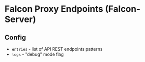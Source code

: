 # Falcon Proxy Endpoints (Falcon-Server)

## Config

- `entries` - list of API REST endpoints patterns
- `logs` - "debug" mode flag
